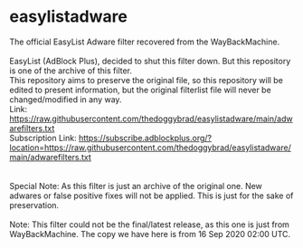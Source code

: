 # easylistadware
The official EasyList Adware filter recovered from the WayBackMachine.
<br>
<br>
EasyList (AdBlock Plus), decided to shut this filter down. But this repository is one of the archive of this filter.
<br>
This repository aims to preserve the original file, so this repository will be edited to present information, but the original filterlist file will never be changed/modified in any way.
<br>
Link: https://raw.githubusercontent.com/thedoggybrad/easylistadware/main/adwarefilters.txt
<br>
Subscription Link: https://subscribe.adblockplus.org/?location=https://raw.githubusercontent.com/thedoggybrad/easylistadware/main/adwarefilters.txt
<br>
<br>
<br>
Special Note: As this filter is just an archive of the original one. New adwares or false positive fixes will not be applied. This is just for the sake of preservation.
<br>
<br>
Note: This filter could not be the final/latest release, as this one is just from WayBackMachine. The copy we have here is from 16 Sep 2020 02:00 UTC.
